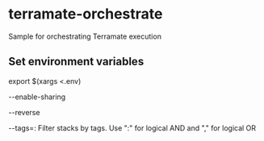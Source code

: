 # terramate-orchestrate
Sample for orchestrating Terramate execution
## Set environment variables

export $(xargs <.env)

--enable-sharing

--reverse


--tags=<tags>: Filter stacks by tags. Use ":" for logical AND and "," for logical OR

